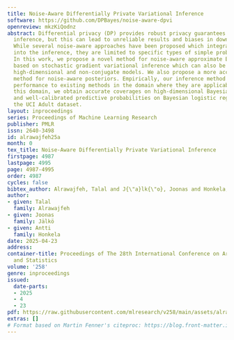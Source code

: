 ```yaml
---
title: Noise-Aware Differentially Private Variational Inference
software: https://github.com/DPBayes/noise-aware-dpvi
openreview: mkzKiQodnz
abstract: Differential privacy (DP) provides robust privacy guarantees for statistical
  inference, but this can lead to unreliable results and biases in downstream applications.
  While several noise-aware approaches have been proposed which integrate DP perturbation
  into the inference, they are limited to specific types of simple probabilistic models.
  In this work, we propose a novel method for noise-aware approximate Bayesian inference
  based on stochastic gradient variational inference which can also be applied to
  high-dimensional and non-conjugate models. We also propose a more accurate evaluation
  method for noise-aware posteriors. Empirically, our inference method has similar
  performance to existing methods in the domain where they are applicable. Outside
  this domain, we obtain accurate coverages on high-dimensional Bayesian linear regression
  and well-calibrated predictive probabilities on Bayesian logistic regression with
  the UCI Adult dataset.
layout: inproceedings
series: Proceedings of Machine Learning Research
publisher: PMLR
issn: 2640-3498
id: alrawajfeh25a
month: 0
tex_title: Noise-Aware Differentially Private Variational Inference
firstpage: 4987
lastpage: 4995
page: 4987-4995
order: 4987
cycles: false
bibtex_author: Alrawajfeh, Talal and J{\"a}lk{\"o}, Joonas and Honkela, Antti
author:
- given: Talal
  family: Alrawajfeh
- given: Joonas
  family: Jälkö
- given: Antti
  family: Honkela
date: 2025-04-23
address:
container-title: Proceedings of The 28th International Conference on Artificial Intelligence
  and Statistics
volume: '258'
genre: inproceedings
issued:
  date-parts:
  - 2025
  - 4
  - 23
pdf: https://raw.githubusercontent.com/mlresearch/v258/main/assets/alrawajfeh25a/alrawajfeh25a.pdf
extras: []
# Format based on Martin Fenner's citeproc: https://blog.front-matter.io/posts/citeproc-yaml-for-bibliographies/
---
```

